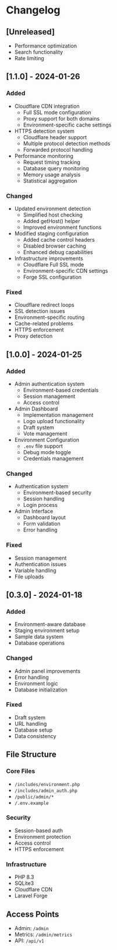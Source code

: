 # Changelog

## [Unreleased]
- Performance optimization
- Search functionality
- Rate limiting

## [1.1.0] - 2024-01-26

### Added
- Cloudflare CDN integration
  - Full SSL mode configuration
  - Proxy support for both domains
  - Environment-specific cache settings
- HTTPS detection system
  - Cloudflare header support
  - Multiple protocol detection methods
  - Forwarded protocol handling
- Performance monitoring
  - Request timing tracking
  - Database query monitoring
  - Memory usage analysis
  - Statistical aggregation

### Changed
- Updated environment detection
  - Simplified host checking
  - Added getHost() helper
  - Improved environment functions
- Modified staging configuration
  - Added cache control headers
  - Disabled browser caching
  - Enhanced debug capabilities
- Infrastructure improvements
  - Cloudflare Full SSL mode
  - Environment-specific CDN settings
  - Forge SSL configuration

### Fixed
- Cloudflare redirect loops
- SSL detection issues
- Environment-specific routing
- Cache-related problems
- HTTPS enforcement
- Proxy detection

## [1.0.0] - 2024-01-25

### Added
- Admin authentication system
  - Environment-based credentials
  - Session management
  - Access control
- Admin Dashboard
  - Implementation management
  - Logo upload functionality
  - Draft system
  - Vote management
- Environment Configuration
  - `.env` file support
  - Debug mode toggle
  - Credentials management

### Changed
- Authentication system
  - Environment-based security
  - Session handling
  - Login process
- Admin Interface
  - Dashboard layout
  - Form validation
  - Error handling

### Fixed
- Session management
- Authentication issues
- Variable handling
- File uploads

## [0.3.0] - 2024-01-18

### Added
- Environment-aware database
- Staging environment setup
- Sample data system
- Database operations

### Changed
- Admin panel improvements
- Error handling
- Environment logic
- Database initialization

### Fixed
- Draft system
- URL handling
- Database setup
- Data consistency

## File Structure

### Core Files
- `/includes/environment.php`
- `/includes/admin_auth.php`
- `/public/admin/*`
- `/.env.example`

### Security
- Session-based auth
- Environment protection
- Access control
- HTTPS enforcement

### Infrastructure
- PHP 8.3
- SQLite3
- Cloudflare CDN
- Laravel Forge

## Access Points
- Admin: `/admin`
- Metrics: `/admin/metrics`
- API: `/api/v1`
